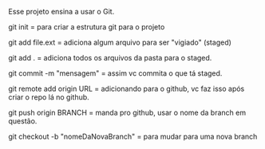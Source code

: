 Esse projeto ensina a usar o Git.

git init = para criar a estrutura git para o projeto

git add file.ext = adiciona algum arquivo para ser "vigiado" (staged)

git add . = adiciona todos os arquivos da pasta para o staged.

git commit -m "mensagem" = assim vc commita o que tá staged.

git remote add origin URL = adicionando para o github, vc faz isso após criar o repo lá no github.

git push origin BRANCH = manda pro github, usar o nome da branch em questão.

git checkout -b "nomeDaNovaBranch" = para mudar para uma nova branch

